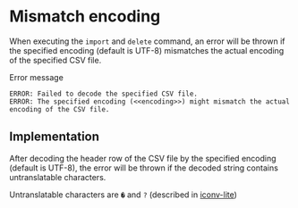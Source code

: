 # Mismatch encoding

When executing the `import` and `delete` command, an error will be thrown if the specified encoding (default is UTF-8) mismatches the actual encoding of the specified CSV file.

Error message

```shell
ERROR: Failed to decode the specified CSV file.
ERROR: The specified encoding (<<encoding>>) might mismatch the actual encoding of the CSV file.
```

## Implementation

After decoding the header row of the CSV file by the specified encoding (default is UTF-8), the error will be thrown if the decoded string contains untranslatable characters.

Untranslatable characters are `�` and `?` (described in [iconv-lite](https://github.com/ashtuchkin/iconv-lite#other-notes))
